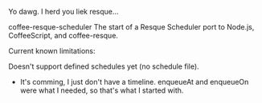 Yo dawg. I herd you liek resque...

coffee-resque-scheduler
The start of a Resque Scheduler port to Node.js, CoffeeScript, and coffee-resque.

Current known limitations:

Doesn't support defined schedules yet (no schedule file).
  - It's comming, I just don't have a timeline.
    enqueueAt and enqueueOn were what I needed, so that's 
    what I started with.
